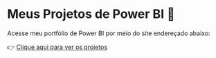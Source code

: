 # Meus Projetos de Power BI 🚀  

Acesse meu portfólio de Power BI por meio do site endereçado abaixo:  

👉 [Clique aqui para ver os projetos](https://sites.google.com/view/portfolio-bi-arthurdionizio/in%C3%ADcio)


